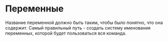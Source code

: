 # Переменные

Название переменной должно быть таким, чтобы было понятно, что она содержит. Самый правильный путь - создать систему именования переменных, которой будет пользоваться вся команда.
